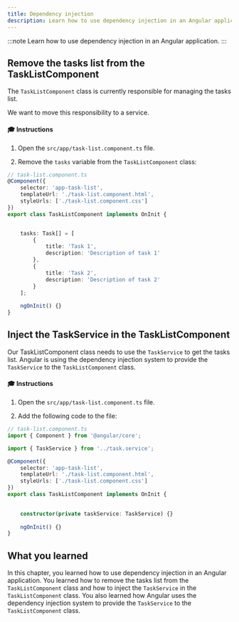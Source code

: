 ```yaml
---
title: Dependency injection
description: Learn how to use dependency injection in an Angular application.
---
```


:::note
Learn how to use dependency injection in an Angular application.
:::

## Remove the tasks list from the TaskListComponent

The `TaskListComponent` class is currently responsible for managing the tasks list.

We want to move this responsibility to a service.

#### 🎓 Instructions

1. Open the `src/app/task-list.component.ts` file.

2. Remove the `tasks` variable from the `TaskListComponent` class:

```typescript del={"remove the task list": 9-19}
// task-list.component.ts
@Component({
    selector: 'app-task-list',
    templateUrl: './task-list.component.html',
    styleUrls: ['./task-list.component.css']
})
export class TaskListComponent implements OnInit {


    tasks: Task[] = [
        {
            title: 'Task 1',
            description: 'Description of task 1'
        },
        {
            title: 'Task 2',
            description: 'Description of task 2'
        }
    ];
    
    ngOnInit() {}
}
```

## Inject the TaskService in the TaskListComponent

Our TaskListComponent class needs to use the `TaskService` to get the tasks list.
Angular is using the dependency injection system to provide the `TaskService` to the `TaskListComponent` class.

#### 🎓 Instructions

1. Open the `src/app/task-list.component.ts` file.

2. Add the following code to the file:

```typescript ins={"import the TaskService": 3-4} ins={"Inject the TaskService in the class constructor": 13-14}
// task-list.component.ts
import { Component } from '@angular/core';

import { TaskService } from '../task.service';

@Component({
    selector: 'app-task-list',
    templateUrl: './task-list.component.html',
    styleUrls: ['./task-list.component.css']
})
export class TaskListComponent implements OnInit {

    
    constructor(private taskService: TaskService) {}
    
    ngOnInit() {}
}
```

## What you learned

In this chapter, you learned how to use dependency injection in an Angular application. You learned how to remove the tasks list from the `TaskListComponent` class and how to inject the `TaskService` in the `TaskListComponent` class. You also learned how Angular uses the dependency injection system to provide the `TaskService` to the `TaskListComponent` class.
